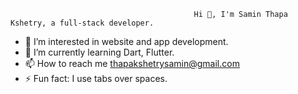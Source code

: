                                              Hi 👋, I'm Samin Thapa Kshetry, a full-stack developer.

- 👀 I’m interested in website and app development.
- 🌱 I’m currently learning Dart, Flutter.
- 📫 How to reach me thapakshetrysamin@gmail.com
- ⚡ Fun fact: I use tabs over spaces.


